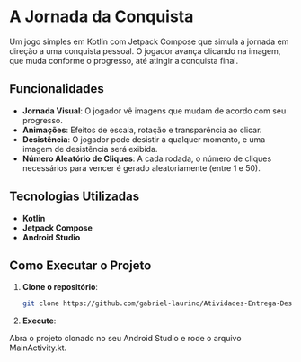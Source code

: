# A Jornada da Conquista

Um jogo simples em Kotlin com Jetpack Compose que simula a jornada em direção a uma conquista pessoal. O jogador avança clicando na imagem, que muda conforme o progresso, até atingir a conquista final.

## Funcionalidades

- **Jornada Visual**: O jogador vê imagens que mudam de acordo com seu progresso.
- **Animações**: Efeitos de escala, rotação e transparência ao clicar.
- **Desistência**: O jogador pode desistir a qualquer momento, e uma imagem de desistência será exibida.
- **Número Aleatório de Cliques**: A cada rodada, o número de cliques necessários para vencer é gerado aleatoriamente (entre 1 e 50).

## Tecnologias Utilizadas

- **Kotlin**
- **Jetpack Compose**
- **Android Studio**

## Como Executar o Projeto

1. **Clone o repositório**:

   ```bash
   git clone https://github.com/gabriel-laurino/Atividades-Entrega-Desenv-AplMoveis.git
   
2. **Execute**:

Abra o projeto clonado no seu Android Studio e rode o arquivo MainActivity.kt.